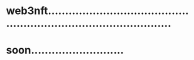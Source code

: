 # web3nft.........................................................................................
# soon...........................
